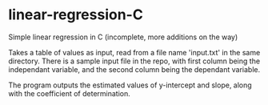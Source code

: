 # linear-regression-C
Simple linear regression in C (incomplete, more additions on the way)

Takes a table of values as input, read from a file name 'input.txt' in the same directory. There is a sample input file in the repo, with first column being the independant variable, and the second column being the dependant variable.

The program outputs the estimated values of y-intercept and slope, along with the coefficient of determination.

